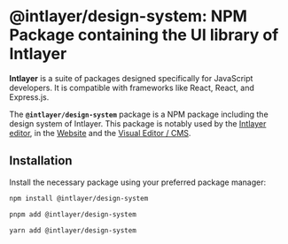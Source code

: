 # @intlayer/design-system: NPM Package containing the UI library of Intlayer

**Intlayer** is a suite of packages designed specifically for JavaScript developers. It is compatible with frameworks like React, React, and Express.js.

The **`@intlayer/design-system`** package is a NPM package including the design system of Intlayer. This package is notably used by the [Intlayer editor](https://github.com/aymericzip/intlayer/tree/main/docs/en/packages/intlayer-editor/index.md), in the [Website](https://intlayer.org) and the [Visual Editor / CMS](https://intlayer.org/dashboard).

## Installation

Install the necessary package using your preferred package manager:

```bash packageManager="npm"
npm install @intlayer/design-system
```

```bash packageManager="pnpm"
pnpm add @intlayer/design-system
```

```bash packageManager="yarn"
yarn add @intlayer/design-system
```
